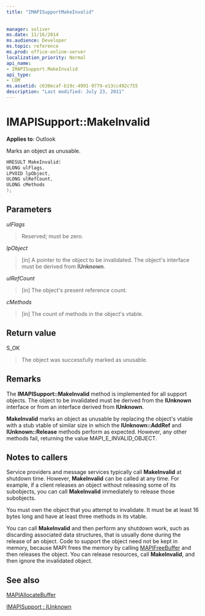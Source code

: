 ```yaml
---
title: "IMAPISupportMakeInvalid"
 
 
manager: soliver
ms.date: 11/16/2014
ms.audience: Developer
ms.topic: reference
ms.prod: office-online-server
localization_priority: Normal
api_name:
- IMAPISupport.MakeInvalid
api_type:
- COM
ms.assetid: c630ecaf-b19c-4991-9779-e13cc492c755
description: "Last modified: July 23, 2011"
---
```


# IMAPISupport::MakeInvalid

  
  
**Applies to**: Outlook 
  
Marks an object as unusable.
  
```cpp
HRESULT MakeInvalid(
ULONG ulFlags,
LPVOID lpObject,
ULONG ulRefCount,
ULONG cMethods
);
```

## Parameters

 _ulFlags_
  
> Reserved; must be zero.
    
 _lpObject_
  
> [in] A pointer to the object to be invalidated. The object's interface must be derived from **IUnknown**.
    
 _ulRefCount_
  
> [in] The object's present reference count.
    
 _cMethods_
  
> [in] The count of methods in the object's vtable.
    
## Return value

S_OK 
  
> The object was successfully marked as unusable.
    
## Remarks

The **IMAPISupport::MakeInvalid** method is implemented for all support objects. The object to be invalidated must be derived from the **IUnknown** interface or from an interface derived from **IUnknown**.
  
 **MakeInvalid** marks an object as unusable by replacing the object's vtable with a stub vtable of similar size in which the **IUnknown::AddRef** and **IUnknown::Release** methods perform as expected. However, any other methods fail, returning the value MAPI_E_INVALID_OBJECT. 
  
## Notes to callers

Service providers and message services typically call **MakeInvalid** at shutdown time. However, **MakeInvalid** can be called at any time. For example, if a client releases an object without releasing some of its subobjects, you can call **MakeInvalid** immediately to release those subobjects. 
  
You must own the object that you attempt to invalidate. It must be at least 16 bytes long and have at least three methods in its vtable. 
  
You can call **MakeInvalid** and then perform any shutdown work, such as discarding associated data structures, that is usually done during the release of an object. Code to support the object need not be kept in memory, because MAPI frees the memory by calling [MAPIFreeBuffer](mapifreebuffer.md) and then releases the object. You can release resources, call **MakeInvalid**, and then ignore the invalidated object. 
  
## See also



[MAPIAllocateBuffer](mapiallocatebuffer.md)
  
[IMAPISupport : IUnknown](imapisupportiunknown.md)

